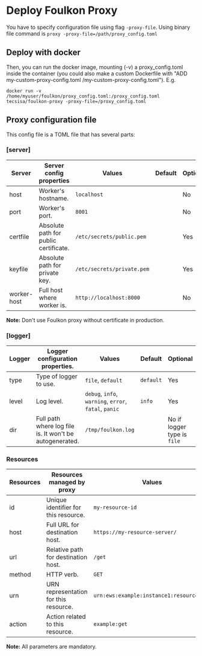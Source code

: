 # Deploy Foulkon Proxy

 You have to specify configuration file using flag `-proxy-file`. Using binary file command is `proxy -proxy-file=/path/proxy_config.toml`
 
## Deploy with docker
Then, you can run the docker image, mounting (-v) a proxy_config.toml inside the container (you could also make a custom Dockerfile with "ADD my-custom-proxy-config.toml /my-custom-proxy-config.toml").
E.g. 
 ```
 docker run -v /home/myuser/foulkon/proxy_config.toml:/proxy_config.toml tecsisa/foulkon-proxy -proxy-file=/proxy_config.toml
 ```
 
## Proxy configuration file 
 This config file is a TOML file that has several parts:
 
### [server] 
| Server      | Server config properties              | Values                     | Default | Optional |
|-------------|---------------------------------------|----------------------------|---------|----------|
| host        | Worker's hostname.                    | `localhost`                |         | No       |
| port        | Worker's port.                        | `8001`                     |         | No       |
| certfile    | Absolute path for public certificate. | `/etc/secrets/public.pem`  |         | Yes      |
| keyfile     | Absolute path for private key.        | `/etc/secrets/private.pem` |         | Yes      |
| worker-host | Full host where worker is.            | `http://localhost:8000`    |         | No       |

__Note:__ Don't use Foulkon proxy without certificate in production.

### [logger] 
| Logger | Logger configuration properties.                        | Values                                                | Default   | Optional                    |
|--------|---------------------------------------------------------|-------------------------------------------------------|-----------|-----------------------------|
| type   | Type of logger to use.                                  | `file`, `default`                                     | `default` | Yes                         |
| level  | Log level.                                              | `debug`, `info`, `warning`, `error`, `fatal`, `panic` | `info`    | Yes                         |
| dir    | Full path where log file is. It won't be autogenerated. | `/tmp/foulkon.log`                                    |           | No if logger type is `file` |

### Resources
| Resources | Resources managed by proxy            | Values                                   |
|-----------|---------------------------------------|------------------------------------------|
| id        | Unique identifier for this resource.  | `my-resource-id`                         |
| host      | Full URL for destination host.        | `https://my-resource-server/`                   |
| url       | Relative path for destination host.   | `/get`                                   |
| method    | HTTP verb.                            | `GET`                                    |
| urn       | URN representation for this resource. | `urn:ews:example:instance1:resource/get` |
| action    | Action related to this resource.      | `example:get`                            |

__Note:__ All parameters are mandatory.